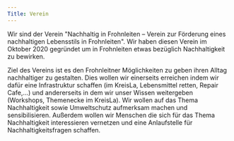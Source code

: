 ```yaml
---
Title: Verein
---
```


Wir sind der Verein "Nachhaltig in Frohnleiten – Verein zur Förderung eines nachhaltigen Lebensstils in Frohnleiten".
Wir haben diesen Verein im Oktober 2020 gegründet um in Frohnleiten etwas bezüglich Nachhaltigkeit zu bewirken.

Ziel des Vereins ist es den Frohnleitner Möglichkeiten zu geben ihren Alltag nachhaltiger zu gestalten. Dies wollen wir einerseits erreichen indem wir dafür eine Infrastruktur schaffen (im KreisLa, Lebensmittel retten, Repair Cafe,...) und andererseits in dem wir unser Wissen weitergeben (Workshops, Themenecke im KreisLa). Wir wollen auf das Thema Nachhaltigkeit sowie Umweltschutz aufmerksam machen und sensibilisieren. Außerdem wollen wir Menschen die sich für das Thema Nachhaltigkeit interessieren vernetzen und eine Anlaufstelle für Nachhaltigkeitsfragen schaffen.

